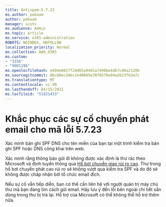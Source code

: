 ```yaml
---
title: Antispam-5.7.23
ms.author: pebaum
author: pebaum
manager: scotv
ms.audience: Admin
ms.topic: article
ms.service: o365-administration
ROBOTS: NOINDEX, NOFOLLOW
localization_priority: Normal
ms.collection: Adm_O365
ms.custom:
- "3156"
- "9001196"
ms.openlocfilehash: e494e8017f24d65a94d1a7490be4d67c46a2120b
ms.sourcegitcommit: 8bc60ec34bc1e40685e3976576e04a2623f63a7c
ms.translationtype: MT
ms.contentlocale: vi-VN
ms.lasthandoff: 04/15/2021
ms.locfileid: "51821433"
---
```

# <a name="fix-email-delivery-issues-for-error-code-5723"></a>Khắc phục các sự cố chuyển phát email cho mã lỗi 5.7.23

Xác minh bản ghi SPF DNS cho tên miền của bạn tại một trình kiểm tra bản ghi SPF hoặc DNS công khai trên web.

Xác minh rằng thông báo gửi đi không được xác định là thư rác theo Microsoft và định tuyến thông qua [Hồ bơi chuyển giao rủi ro cao](https://docs.microsoft.com/microsoft-365/security/office-365-security/high-risk-delivery-pool-for-outbound-messages). Thư trong hồ bơi chuyển phát cao rủi ro sẽ không vượt qua kiểm tra SPF và do đó sẽ không được chấp nhận bởi tổ chức email đích.

Nếu sự cố vẫn tiếp diễn, bạn có thể cần liên hệ với người quản trị máy chủ thư mà bạn đang tìm cách gửi email. Hãy lưu ý đến lỗi bên ngoài chi tiết sẵn dùng trong thư bị trả lại. Hỗ trợ của Microsoft có thể không thể hỗ trợ thêm nữa.
